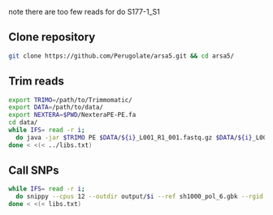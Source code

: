 note there are too few reads for do S177-1_S1

## Clone repository

```sh
git clone https://github.com/Perugolate/arsa5.git && cd arsa5/
```

## Trim reads

```sh
export TRIMO=/path/to/Trimmomatic/
export DATA=/path/to/data/
export NEXTERA=$PWD/NexteraPE-PE.fa
cd data/
while IFS= read -r i;
  do java -jar $TRIMO PE $DATA/${i}_L001_R1_001.fastq.gz $DATA/${i}_L001_R2_001.fastq.gz ${i}_R1.fastq ${i}_R1_unpaired.fastq ${i}_R2.fastq ${i}_R2_unpaired.fastq ILLUMINACLIP:$NEXTERA:2:30:10:4:TRUE LEADING:3 TRAILING:3 SLIDINGWINDOW:4:25 MINLEN:36
done < <(< ../libs.txt)
```

## Call SNPs

```sh
while IFS= read -r i;
  do snippy --cpus 12 --outdir output/$i --ref sh1000_pol_6.gbk --rgid $i --prefix $i --pe1 data/${i}_R1.fastq --pe2 data/${i}_R2.fastq &> output/$i.log
done < <(< libs.txt)
```

